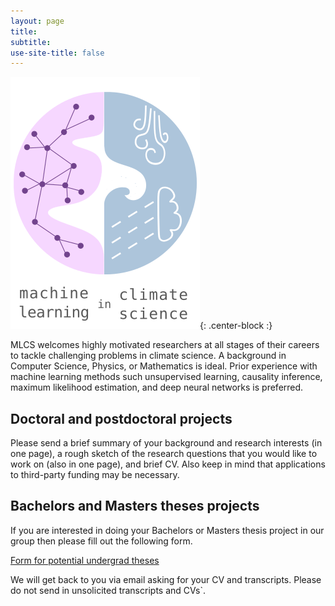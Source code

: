 ```yaml
---
layout: page
title:
subtitle:
use-site-title: false
---
```

![MLCS-Logo](/img/mlcs_logo_small.png){: .center-block :}

MLCS welcomes highly motivated researchers at all stages of their
careers to tackle challenging problems in climate science. A background
in Computer Science, Physics, or Mathematics is ideal. Prior experience
with machine learning methods such unsupervised learning, causality
inference, maximum likelihood estimation, and deep neural networks is
preferred.

## Doctoral and postdoctoral projects

Please send a brief summary of your background and research interests
(in one page), a rough sketch of the research questions that you would
like to work on (also in one page), and brief CV.  Also keep in mind that
applications to third-party funding may be necessary.

## Bachelors and Masters theses projects

If you are interested in doing your Bachelors or Masters thesis project
in our group then please fill out the following form.

[Form for potential undergrad theses](https://forms.gle/LBWUqMe8Gc7Dvyhw5)

We will get back to you via email asking for your CV and transcripts.
Please do not send in unsolicited transcripts and CVs`.
